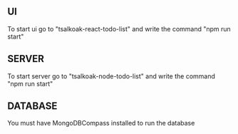 ## UI
To start ui go to "tsalkoak-react-todo-list" and write the command "npm run start"

## SERVER
To start server go to "tsalkoak-node-todo-list" and write the command "npm run start"

## DATABASE
You must have MongoDBCompass installed to run the database
